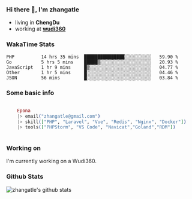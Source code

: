 ### Hi there 👋, I'm zhangatle

- living in **ChengDu**
- working at [**wudi360**](https://wudiads.com)

### WakaTime Stats
<!--START_SECTION:waka-->
```text
PHP          14 hrs 35 mins  ███████████████░░░░░░░░░░   59.90 % 
Go           5 hrs 5 mins    █████▒░░░░░░░░░░░░░░░░░░░   20.93 % 
JavaScript   1 hr 9 mins     █▒░░░░░░░░░░░░░░░░░░░░░░░   04.77 % 
Other        1 hr 5 mins     █░░░░░░░░░░░░░░░░░░░░░░░░   04.46 % 
JSON         56 mins         █░░░░░░░░░░░░░░░░░░░░░░░░   03.84 % 
```
<!--END_SECTION:waka-->

### Some basic info

```elixir
	
	Epona
	|> email("zhangatle@gmail.com")
	|> skill(["PHP", "Laravel", "Vue", "Redis", "Nginx", "Docker"])
	|> tools(["PHPStorm", "VS Code", "Navicat","Goland","RDM"])
	
```

### Working on

I'm currently working on a Wudi360.

### Github Stats

![zhangatle's github stats](https://github-readme-stats.vercel.app/api?username=zhangatle&show_icons=true)

<!--
**zhangatle/zhangatle** is a ✨ _special_ ✨ repository because its `README.md` (this file) appears on your GitHub profile.

Here are some ideas to get you started:

- 🔭 I’m currently working on ...
- 🌱 I’m currently learning ...
- 👯 I’m looking to collaborate on ...
- 🤔 I’m looking for help with ...
- 💬 Ask me about ...
- 📫 How to reach me: ...
- 😄 Pronouns: ...
- ⚡ Fun fact: ...
-->

